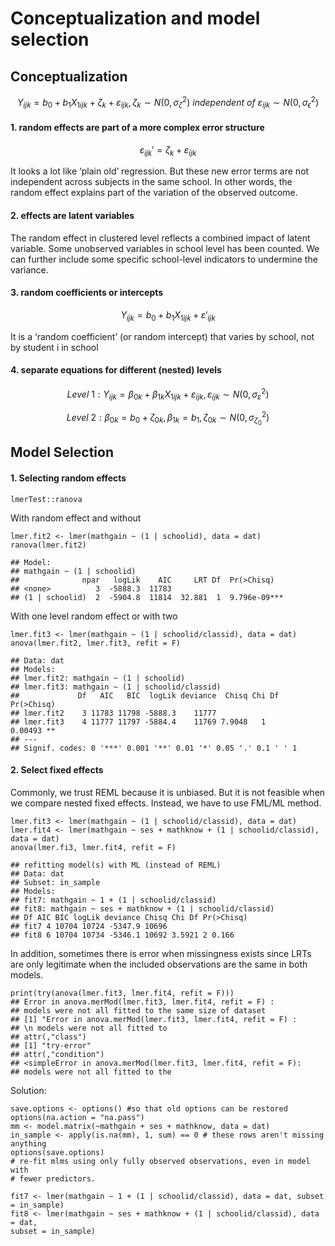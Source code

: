 # Conceptualization and model selection

## Conceptualization

$$
Y_{ijk} = b_0 + b_1 X_{1ijk} + \zeta_k + \varepsilon_{ijk}, \zeta_k\sim N(0,\sigma^2_\zeta)\ independent\ of\ \varepsilon_{ijk}\sim N(0,\sigma^2_\epsilon)
$$

#### 1. random effects are part of a more complex error structure

$$
\varepsilon_{ijk}' = \zeta_k + \varepsilon_{ijk}
$$

It looks a lot like ‘plain old’ regression. But these new error terms are not independent across subjects in the same school. In other words, the random effect explains part of the variation of the observed outcome.

#### 2. effects are latent variables

The random effect in clustered level reflects a combined impact of latent variable. Some unobserved variables in school level has been counted. We can further include some specific school-level indicators to undermine the variance.

#### 3. random coefficients or intercepts

$$
{Y_{ijk}} = {b_0} + {b_1}{X_{1ijk}} + {\varepsilon '_{ijk}}
$$

It is a ‘random coefficient’ \(or random intercept\) that varies by school, not by student i in school

#### 4. separate equations for different \(nested\) levels

$$
Level\ 1: {Y_{ijk}} = {\beta_{0k}} + \beta_{1k} X_{1ijk} + {\varepsilon_{ijk}},{\varepsilon_{ijk}} \sim N(0,\sigma_\varepsilon ^2)
$$

$$
Level\ 2: {\beta_{0k}} = {b_0} + {\zeta_{0k}} ,{\beta_{1k}} = {b_1},{\zeta_{0k}}\sim N(0,\sigma_{{\zeta_0}}^2)
$$

## Model Selection

#### 1. Selecting random effects

`lmerTest::ranova`

With random effect and without

```text
lmer.fit2 <- lmer(mathgain ~ (1 | schoolid), data = dat)
ranova(lmer.fit2)

## Model:
## mathgain ~ (1 | schoolid)
##              npar   logLik    AIC     LRT Df  Pr(>Chisq)
## <none>          3  -5888.3  11783
## (1 | schoolid)  2  -5904.8  11814  32.881  1  9.796e-09***
```

With one level random effect or with two

```text
lmer.fit3 <- lmer(mathgain ~ (1 | schoolid/classid), data = dat)
anova(lmer.fit2, lmer.fit3, refit = F)

## Data: dat
## Models:
## lmer.fit2: mathgain ~ (1 | schoolid)
## lmer.fit3: mathgain ~ (1 | schoolid/classid)
##             Df   AIC   BIC  logLik deviance  Chisq Chi Df Pr(>Chisq)
## lmer.fit2    3 11783 11798 -5888.3    11777
## lmer.fit3    4 11777 11797 -5884.4    11769 7.9048   1       0.00493 **
## ---
## Signif. codes: 0 '***' 0.001 '**' 0.01 '*' 0.05 '.' 0.1 ' ' 1
```

#### 2. Select fixed effects

Commonly, we trust REML because it is unbiased. But it is not feasible when we compare nested fixed effects. Instead, we have to use FML/ML method.

```text
lmer.fit3 <- lmer(mathgain ~ (1 | schoolid/classid), data = dat)
lmer.fit4 <- lmer(mathgain ~ ses + mathknow + (1 | schoolid/classid), data = dat)
anova(lmer.fi3, lmer.fit4, refit = F)

## refitting model(s) with ML (instead of REML)
## Data: dat
## Subset: in_sample
## Models:
## fit7: mathgain ~ 1 + (1 | schoolid/classid)
## fit8: mathgain ~ ses + mathknow + (1 | schoolid/classid)
## Df AIC BIC logLik deviance Chisq Chi Df Pr(>Chisq)
## fit7 4 10704 10724 -5347.9 10696
## fit8 6 10704 10734 -5346.1 10692 3.5921 2 0.166
```

In addition, sometimes there is error when missingness exists since LRTs are only legitimate when the included observations are the same in both models.

```text
print(try(anova(lmer.fit3, lmer.fit4, refit = F)))
## Error in anova.merMod(lmer.fit3, lmer.fit4, refit = F) :
## models were not all fitted to the same size of dataset
## [1] "Error in anova.merMod(lmer.fit3, lmer.fit4, refit = F) : 
## \n models were not all fitted to 
## attr(,"class")
## [1] "try-error"
## attr(,"condition")
## <simpleError in anova.merMod(lmer.fit3, lmer.fit4, refit = F): 
## models were not all fitted to the
```

Solution:

```text
save.options <- options() #so that old options can be restored
options(na.action = "na.pass")
mm <- model.matrix(~mathgain + ses + mathknow, data = dat)
in_sample <- apply(is.na(mm), 1, sum) == 0 # these rows aren't missing anything
options(save.options)
# re-fit mlms using only fully observed observations, even in model with
# fewer predictors.

fit7 <- lmer(mathgain ~ 1 + (1 | schoolid/classid), data = dat, subset = in_sample)
fit8 <- lmer(mathgain ~ ses + mathknow + (1 | schoolid/classid), data = dat,
subset = in_sample)
```

